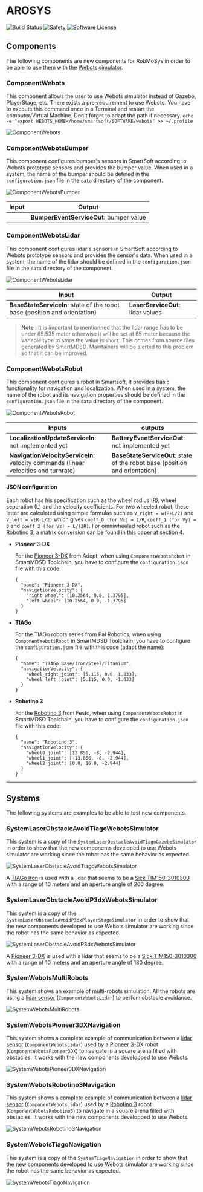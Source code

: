 # AROSYS

[![Build Status](https://travis-ci.com/cyberbotics/AROSYS.svg?token=F34e6fzg7bnX1UAbdRpa&branch=master)](https://travis-ci.com/cyberbotics/AROSYS)
[![Safety](https://img.shields.io/badge/safety-secure-brightgreen.svg)](https://app.gitguardian.com)
[![Software License](https://img.shields.io/badge/license-Apache--2.0-brightgreen.svg)](LICENSE)

## Components
The following components are new components for RobMoSys in order to be able to use them with the [Webots simulator](https://cyberbotics.com).

### ComponentWebots
This component allows the user to use Webots simulator instead of Gazebo, PlayerStage, etc. There exists a pre-requirement to use Webots. You have to execute this command once in a Terminal and restart the computer/Virtual Machine. Don't forget to adapt the path if necessary.
`echo -e "export WEBOTS_HOME=/home/smartsoft/SOFTWARE/webots" >> ~/.profile`

![ComponentWebots](ComponentWebots/model/ComponentWebotsComponentDefinition.jpg)

### ComponentWebotsBumper

This component configures bumper's sensors in SmartSoft according to Webots prototype sensors and provides the bumper value.
When used in a system, the name of the bumper should be defined in the `configuration.json` file in the `data` directory of the component.

![ComponentWebotsBumper](ComponentWebotsBumper/model/ComponentWebotsBumperComponentDefinition.jpg)

| Input  | Output |
| ------ | ------ |
|   | **BumperEventServiceOut**: bumper value |


### ComponentWebotsLidar

This component configures lidar's sensors in SmartSoft according to Webots prototype sensors and provides the sensor's data.
When used in a system, the name of the lidar should be defined in the `configuration.json` file in the `data` directory of the component.

![ComponentWebotsLidar](ComponentWebotsLidar/model/ComponentWebotsLidarComponentDefinition.jpg)

| Input  | Output |
| ------ | ------ |
| **BaseStateServiceIn**: state of the robot base (position and orientation) | **LaserServiceOut**: lidar values |

> **Note** : It is important to mentionned that the lidar range has to be under 65.535 meter otherwise it will be set at 65 meter because the variable type to store the value is `short`. This comes from source files generated by SmartMDSD. Maintainers will be alerted to this problem so that it can be improved.

### ComponentWebotsRobot
This component configures a robot in Smartsoft, it provides basic functionality for navigation and localization.
When used in a system, the name of the robot and its navigation properties should be defined in the `configuration.json` file in the `data` directory of the component.

![ComponentWebotsRobot](ComponentWebotsRobot/model/ComponentWebotsRobotComponentDefinition.jpg)

| Inputs  | outputs |
| ------- | ------- |
| **LocalizationUpdateServiceIn**: not implemented yet | **BatteryEventServiceOut**: not implemented yet |
| **NavigationVelocityServiceIn**: velocity commands (linear velocities and turnrate) | **BaseStateServiceOut**: state of the robot base (position and orientation) |


#### JSON configuration
Each robot has his specification such as the wheel radius (R), wheel separation (L) and the velocity coefficients. For two wheeled robot, these latter are calculated using simple formulas such as `V_right = w(R+L/2)` and `V_left = w(R-L/2)` which gives `coeff_0 (for Vx) = 1/R`, `coeff_1 (for Vy) = 0` and `coeff_2 (for Vz) = L/(2R)`.  For omniwheeled robot such as the Robotino 3, a matrix conversion can be found in [this paper](http://ftp.itam.mx/pub/alfredo/ROBOCUP/SSLDocs/PapersTDPs/omnidrive.pdf) at section 4. 

* **Pioneer 3-DX**

  For the [Pioneer 3-DX](https://cyberbotics.com/doc/guide/pioneer-3dx) from Adept, when using `ComponentWebotsRobot` in   SmartMDSD Toolchain, you have to configure the `configuration.json` file with this code:
  ```
  {
    "name": "Pioneer 3-DX",
    "navigationVelocity": {
      "right wheel": [10.2564, 0.0, 1.3795],
      "left wheel": [10.2564, 0.0, -1.3795]
    }
  }
  ```

* **TIAGo**

  For the TIAGo robots series from Pal Robotics, when using `ComponentWebotsRobot` in SmartMDSD Toolchain, you have to configure the `configuration.json` file with this code (adapt the name):
  ```
  {
    "name": "TIAGo Base/Iron/Steel/Titanium",
    "navigationVelocity": {
      "wheel_right_joint": [5.115, 0.0, 1.033],
      "wheel_left_joint": [5.115, 0.0, -1.033]
    }
  }
  ```

* **Robotino 3**

  For the [Robotino 3](https://cyberbotics.com/doc/guide/robotino3) from Festo, when using `ComponentWebotsRobot` in SmartMDSD Toolchain, you have to configure the `configuration.json` file with this code:
  ```
  {
    "name": "Robotino 3",
    "navigationVelocity": {
      "wheel0_joint": [13.856, -8, -2.944],
      "wheel1_joint": [-13.856, -8, -2.944],
      "wheel2_joint": [0.0, 16.0, -2.944]
    }
  }
  ```


---

## Systems
The following systems are examples to be able to test new components.

### SystemLaserObstacleAvoidTiagoWebotsSimulator
This system is a copy of the `SystemLaserObstacleAvoidTiagoGazeboSimulator` in order to show that the new components developed to use Webots simulator are working since the robot has the same behavior as expected.

![SystemLaserObstacleAvoidTiagoWebotsSimulator](SystemLaserObstacleAvoidTiagoWebotsSimulator/model/SystemLaserObstacleAvoidTiagoWebotsSimulatorComponentArchitecture.jpg)

A [TIAGo Iron](https://cyberbotics.com/doc/guide/tiago-iron) is used with a lidar that seems to be a [Sick TIM150-3010300](https://www.sick.com/ca/en/detection-and-ranging-solutions/2d-lidar-sensors/tim1xx/tim150-3010300/p/p595144?ff_data=JmZmX2lkPXA1OTUxNDQmZmZfbWFzdGVySWQ9cDU5NTE0NCZmZl90aXRsZT1UaU0xNTAtMzAxMDMwMCZmZl9xdWVyeT0mZmZfcG9zPTImZmZfb3JpZ1Bvcz0yJmZmX3BhZ2U9MSZmZl9wYWdlU2l6ZT0yNCZmZl9vcmlnUGFnZVNpemU9MjQmZmZfc2ltaT05MS4w) with a range of 10 meters and an aperture angle of 200 degree.

### SystemLaserObstacleAvoidP3dxWebotsSimulator
This system is a copy of the `SystemLaserObstacleAvoidP3dxPlayerStageSimulator` in order to show that the new components developed to use Webots simulator are working since the robot has the same behavior as expected.

![SystemLaserObstacleAvoidP3dxWebotsSimulator](SystemLaserObstacleAvoidP3dxWebotsSimulator/model/SystemLaserObstacleAvoidP3dxWebotsSimulatorComponentArchitecture.jpg)

A [Pioneer 3-DX](https://cyberbotics.com/doc/guide/pioneer-3dx) is used with a lidar that seems to be a [Sick TIM150-3010300](https://www.sick.com/ca/en/detection-and-ranging-solutions/2d-lidar-sensors/tim1xx/tim150-3010300/p/p595144?ff_data=JmZmX2lkPXA1OTUxNDQmZmZfbWFzdGVySWQ9cDU5NTE0NCZmZl90aXRsZT1UaU0xNTAtMzAxMDMwMCZmZl9xdWVyeT0mZmZfcG9zPTImZmZfb3JpZ1Bvcz0yJmZmX3BhZ2U9MSZmZl9wYWdlU2l6ZT0yNCZmZl9vcmlnUGFnZVNpemU9MjQmZmZfc2ltaT05MS4w) with a range of 10 meters and an aperture angle of 180 degree.

### SystemWebotsMultiRobots
This system shows an example of multi-robots simulation. All the robots are using a [lidar sensor](https://cyberbotics.com/doc/guide/lidar-sensors) (`ComponentWebotsLidar`) to perfom obstacle avoidance.

![SystemWebotsMultiRobots](SystemWebotsMultiRobots/model/SystemWebotsMultiRobotsComponentArchitecture.jpg)

### SystemWebotsPioneer3DXNavigation
This system shows a complete example of communication between a [lidar sensor](https://cyberbotics.com/doc/guide/lidar-sensors) (`ComponentWebotsLidar`) used by a [Pioneer 3-DX](https://cyberbotics.com/doc/guide/pioneer-3dx) robot (`ComponentWebotsPioneer3DX`) to navigate in a square arena filled with obstacles. It works with the new components developped to use Webots.

![SystemWebotsPioneer3DXNavigation](SystemWebotsPioneer3DXNavigation/model/SystemWebotsPioneer3DXNavigationComponentArchitecture.jpg)

### SystemWebotsRobotino3Navigation
This system shows a complete example of communication between a [lidar sensor](https://cyberbotics.com/doc/guide/lidar-sensors) (`ComponentWebotsLidar`) used by a [Robotino 3](https://cyberbotics.com/doc/guide/robotino3) robot (`ComponentWebotsRobotino3`) to navigate in a square arena filled with obstacles. It works with the new components developped to use Webots.

![SystemWebotsRobotino3Navigation](SystemWebotsRobotino3Navigation/model/SystemWebotsRobotino3NavigationComponentArchitecture.jpg)

### SystemWebotsTiagoNavigation
This system is a copy of the `SystemTiagoNavigation` in order to show that the new components developed to use Webots simulator are working since the robot has the same behavior as expected.

![SystemWebotsTiagoNavigation](SystemWebotsTiagoNavigation/model/SystemWebotsTiagoNavigationComponentArchitecture.jpg)

